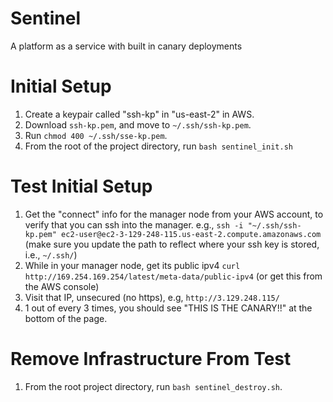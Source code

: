 # Sentinel
A platform as a service with built in canary deployments

# Initial Setup

1. Create a keypair called "ssh-kp" in "us-east-2" in AWS.
2. Download `ssh-kp.pem`, and move to `~/.ssh/ssh-kp.pem`.
3. Run `chmod 400 ~/.ssh/sse-kp.pem`.
4. From the root of the project directory, run `bash sentinel_init.sh`

# Test Initial Setup

1. Get the "connect" info for the manager node from your AWS account, to verify that you can ssh into the manager. e.g., `ssh -i "~/.ssh/ssh-kp.pem" ec2-user@ec2-3-129-248-115.us-east-2.compute.amazonaws.com` (make sure you update the path to reflect where your ssh key is stored, i.e., `~/.ssh/`)
2. While in your manager node, get its public ipv4 `curl http://169.254.169.254/latest/meta-data/public-ipv4` (or get this from the AWS console)
3. Visit that IP, unsecured (no https), e.g, `http://3.129.248.115/`
4. 1 out of every 3 times, you should see "THIS IS THE CANARY!!" at the bottom of the page.

# Remove Infrastructure From Test

1. From the root project directory, run `bash sentinel_destroy.sh`.